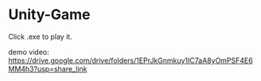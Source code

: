 # Unity-Game
Click .exe to play it.

demo video:
https://drive.google.com/drive/folders/1EPrJkGnmkuy1IC7aA8yOmPSF4E6MM4h3?usp=share_link
